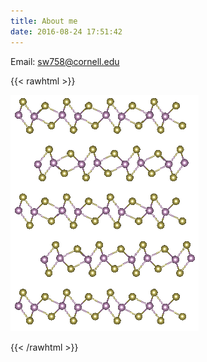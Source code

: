```yaml
---
title: About me
date: 2016-08-24 17:51:42
---
```


Email: sw758@cornell.edu

{{< rawhtml >}}

<img src= "images/form.JPG"
  style="max-width: 100%;" />

{{< /rawhtml >}}  
